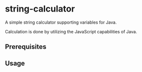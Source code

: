 # string-calculator
A simple string calculator supporting variables for Java.

Calculation is done by utilizing the JavaScript capabilities of Java. 

## Prerequisites

## Usage

